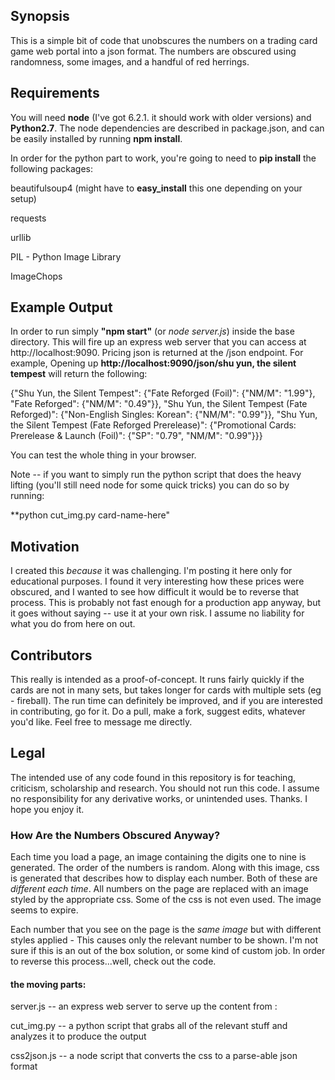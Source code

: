 ## Synopsis
This is a simple bit of code that unobscures the numbers on a trading card game web portal into a json format. The numbers are obscured using randomness, some images, and a handful of red herrings. 

## Requirements
You will need **node** (I've got 6.2.1. it should work with older versions) and **Python2.7**. The node dependencies are described in package.json, and can be easily installed by running **npm install**.

In order for the python part to work, you're going to need to **pip install** the following packages:

beautifulsoup4 (might have to **easy_install** this one depending on your setup)

requests

urllib

PIL - Python Image Library

ImageChops

## Example Output
In order to run simply **"npm start"** (or *node server.js*) inside the base directory. This will fire up an express web server that you can access at http://localhost:9090. Pricing json is returned at the /json endpoint. For example, Opening up **http://localhost:9090/json/shu yun, the silent tempest** will return the following: 

{"Shu Yun, the Silent Tempest": {"Fate Reforged (Foil)": {"NM/M": "1.99"}, "Fate Reforged": {"NM/M": "0.49"}}, "Shu Yun, the Silent Tempest (Fate Reforged)": {"Non-English Singles: Korean": {"NM/M": "0.99"}}, "Shu Yun, the Silent Tempest (Fate Reforged Prerelease)": {"Promotional Cards: Prerelease & Launch (Foil)": {"SP": "0.79", "NM/M": "0.99"}}}

You can test the whole thing in your browser. 

Note -- if you want to simply run the python script that does the heavy lifting (you'll still need node for some quick tricks) you can do so by running:

**python cut_img.py card-name-here" 

## Motivation
I created this *because* it was challenging. I'm posting it here only for educational purposes. I found it very interesting how these prices were obscured, and I wanted to see how difficult it would be to reverse that process. This is probably not fast enough for a production app anyway, but it goes without saying -- use it at your own risk. I assume no liability for what you do from here on out.

## Contributors
This really is intended as a proof-of-concept. It runs fairly quickly if the cards are not in many sets, but takes longer for cards with multiple sets (eg - fireball). The run time can definitely be improved, and if you are interested in contributing, go for it. Do a pull, make a fork, suggest edits, whatever you'd like. Feel free to message me directly. 

## Legal
The intended use of any code found in this repository is for teaching, criticism, scholarship and research. You should not run this code. I assume no responsibility for any derivative works, or unintended uses. Thanks. I hope you enjoy it.

### How Are the Numbers Obscured Anyway?
Each time you load a page, an image containing the digits one to nine is generated. The order of the numbers is random.
Along with this image, css is generated that describes how to display each number. Both of these are *different each time*. All numbers on the page are replaced with an image styled by the appropriate css. Some of the css is not even used. The image seems to expire. 

Each number that you see on the page is the *same image* but with different styles applied - This causes only the relevant number to be shown. I'm not sure if this is an out of the box solution, or some kind of custom job. In order to reverse this process...well, check out the code.


#### the moving parts:
server.js -- an express web server to serve up the content from :

cut_img.py -- a python script that grabs all of the relevant stuff and analyzes it to produce the output

css2json.js -- a node script that converts the css to a parse-able json format

